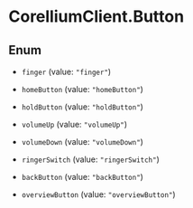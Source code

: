# CorelliumClient.Button

## Enum


* `finger` (value: `"finger"`)

* `homeButton` (value: `"homeButton"`)

* `holdButton` (value: `"holdButton"`)

* `volumeUp` (value: `"volumeUp"`)

* `volumeDown` (value: `"volumeDown"`)

* `ringerSwitch` (value: `"ringerSwitch"`)

* `backButton` (value: `"backButton"`)

* `overviewButton` (value: `"overviewButton"`)


